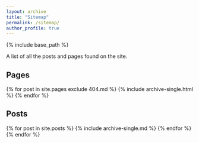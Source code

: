 ```yaml
---
layout: archive
title: "Sitemap"
permalink: /sitemap/
author_profile: true
---
```


{% include base_path %}

A list of all the posts and pages found on the site.

<h2>Pages</h2>
{% for post in site.pages exclude 404.md %}
  {% include archive-single.html %}
{% endfor %}

<h2>Posts</h2>
{% for post in site.posts %}
  {% include archive-single.md %}
{% endfor %}
{% endfor %}
